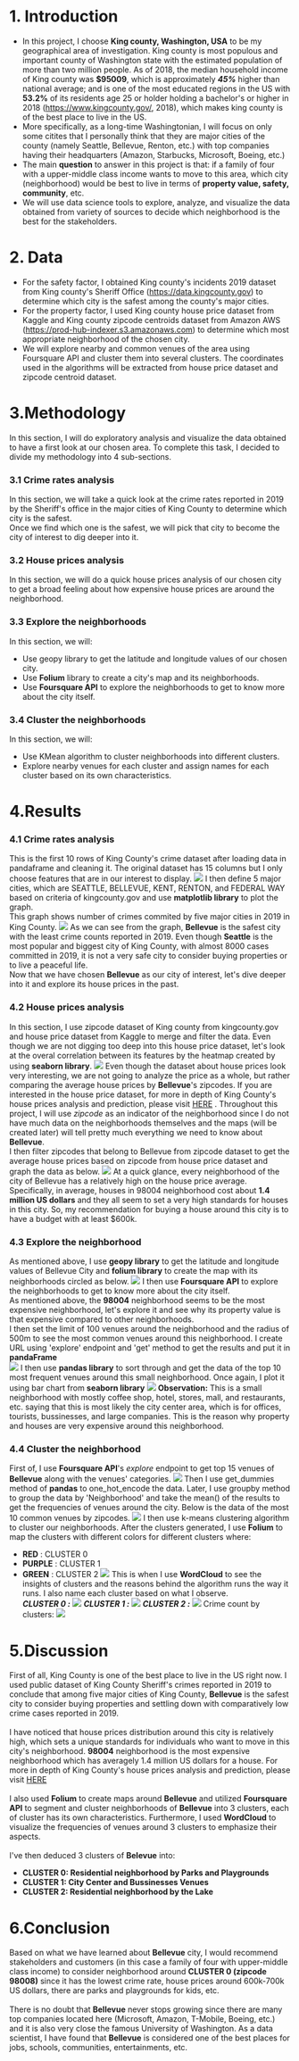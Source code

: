 # 1. Introduction
- In this project, I choose **King county, Washington, USA** to be my geographical area of investigation. King county is most populous and important county of Washington state with the estimated population of more than two million people. As of 2018, the median household income of King county was **$95009**, which is approximately ***45%*** higher than national average; and is one of the most educated regions in the US with **53.2%** of its residents age 25 or holder holding a bachelor's or higher in 2018 (https://www.kingcounty.gov/, 2018), which makes king county is of the best place to live in the US.
- More specifically, as a long-time Washingtonian, I will focus on only some citites that I personally think that they are major cities of the county (namely Seattle, Bellevue, Renton, etc.) with top companies having their headquarters (Amazon, Starbucks, Microsoft, Boeing, etc.)
- The main **question** to answer in this project is that: if a family of four with a upper-middle class income wants to move to this area, which city (neighborhood) would be best to live in terms of **property value, safety, community**, etc.
- We will use data science tools to explore, analyze, and visualize the data obtained from variety of sources to decide which neighborhood is the best for the stakeholders.
# 2. Data
- For the safety factor, I obtained King county's incidents 2019 dataset from King county's Sheriff Office (https://data.kingcounty.gov) to determine which city is the safest among the county's major cities.
- For the property factor, I used King county house price dataset from Kaggle and King county zipcode centroids dataset from Amazon AWS (https://prod-hub-indexer.s3.amazonaws.com) to determine which most appropriate neighborhood of the chosen city.
- We will explore nearby and common venues of the area using Foursquare API and cluster them into several clusters. The coordinates used in the algorithms will be extracted from house price dataset and zipcode centroid dataset.
# 3.Methodology
In this section, I will do exploratory analysis and visualize the data obtained to have a first look at our chosen area. To complete this task, I decided to divide my methodology into 4 sub-sections.
### 3.1 Crime rates analysis
In this section, we will take a quick look at the crime rates reported in 2019 by the Sheriff's office in the major cities of King County to determine which city is the safest. </br>
Once we find which one is the safest, we will pick that city to become the city of interest to dig deeper into it.
### 3.2 House prices analysis
In this section, we will do a quick house prices analysis of our chosen city to get a broad feeling about how expensive house prices are around the neighborhood.
### 3.3 Explore the neighborhoods
In this section, we will:
- Use geopy library to get the latitude and longitude values of our chosen city.
- Use **Folium** library to create a city's map and its neighborhoods.
- Use **Foursquare API** to explore the neighborhoods to get to know more about the city itself.
### 3.4 Cluster the neighborhoods
In this section, we will:
- Use KMean algorithm to cluster neighborhoods into different clusters.
- Explore nearby venues for each cluster and assign names for each cluster based on its own characteristics.
# 4.Results
### 4.1 Crime rates analysis
This is the first 10 rows of King County's crime dataset after loading data in pandaframe and cleaning it. The original dataset has 15 columns but I only choose features that are in our interest to display.
![](/images/4.1p1.png)
I then define 5 major cities, which are SEATTLE, BELLEVUE, KENT, RENTON, and FEDERAL WAY based on criteria of kingcounty.gov and use **matplotlib library** to plot the graph.</br>
This graph shows number of crimes commited by five major cities in 2019 in King County.
![](/images/4.1p2.png)
As we can see from the graph, **Bellevue** is the safest city with the least crime counts reported in 2019. Even though **Seattle** is the most popular and biggest city of King County, with almost 8000 cases committed in 2019, it is not a very safe city to consider buying properties or to live a peaceful life. </br>
Now that we have chosen **Bellevue** as our city of interest, let's dive deeper into it and explore its house prices in the past.
### 4.2 House prices analysis
In this section, I use zipcode dataset of King county from kingcounty.gov and house price dataset from Kaggle to merge and filter the data. Even though we are not digging too deep into this house price dataset, let's look at the overal correlation between its features by the heatmap created by using **seaborn library**.
![](/images/4.2p1.png)
Even though the dataset about house prices look very interesting, we are not going to analyze the price as a whole, but rather comparing the average house prices by **Bellevue**'s zipcodes. If you are interested in the house price dataset, for more in depth of King County's house prices analysis and prediction, please visit [HERE](https://github.com/luongtruong7793/House-Sales-in-King-County-WA/blob/master/House%20Sales%20in%20King%20County%2C%20USA.ipynb) . Throughout this project, I will use *zipcode* as an indicator of the neighborhood since I do not have much data on the neighborhoods themselves and the maps (will be created later) will tell pretty much everything we need to know about **Bellevue**. </br>
I then filter zipcodes that belong to Bellevue from zipcode dataset to get the average house prices based on zipcode from house price dataset and graph the data as below.
![](/images/4.2p2.png)
At a quick glance, every neighborhood of the city of Bellevue has a relatively high on the house price average. Specifically, in average, houses in 98004 neighborhood cost about **1.4 million US dollars** and they all seem to set a very high standards for houses in this city. So, my recommendation for buying a house around this city is to have a budget with at least $600k. </br>
### 4.3 Explore the neighborhood
As mentioned above, I use **geopy library** to get the latitude and longitude values of Bellevue City and **folium library** to create the map with its neighborhoods circled as below.
![](/images/4.3p1.png)
I then use **Foursquare API** to explore the neighborhoods to get to know more about the city itself. </br>
As mentioned above, the **98004** neighborhood seems to be the most expensive neighborhood, let's explore it and see why its property value is that expensive compared to other neighborhoods.</br>
I then set the limit of 100 venues around the neighborhood and the radius of 500m to see the most common venues around this neighborhood. I create URL using 'explore' endpoint and 'get' method to get the results and put it in **pandaFrame**</br>
![](/images/98004_top10venues.png)
I then use **pandas library** to sort through and get the data of the top 10 most frequent venues around this small neighborhood. Once again, I plot it using bar chart from **seaborn library**
![](/images/98004_freq_venues.png)
**Observation:** This is a small neighborhood with mostly coffee shop, hotel, stores, mall, and restaurants, etc. saying that this is most likely the city center area, which is for offices, tourists, bussinesses, and large companies. This is the reason why property and houses are very expensive around this neighborhood. </br>
### 4.4 Cluster the neighborhood
First of, I use **Foursquare API**'s *explore* endpoint to get top 15 venues of **Bellevue** along with the venues' categories.
![](/images/bellevue_top15_venues.png)
Then I use get_dummies method of **pandas** to one_hot_encode the data. Later, I use groupby method to group the data by 'Neighborhood' and take the mean() of the results to get the frequencies of venues around the city. Below is the data of the most 10 common venues by zipcodes.
![](/images/bellevue_top10_most_common.png)
I then use k-means clustering algorithm to cluster our neighborhoods. After the clusters generated, I use **Folium** to map the clusters with different colors for different clusters where:
- **RED** : CLUSTER 0
- **PURPLE** : CLUSTER 1
- **GREEN** : CLUSTER 2
![](/images/clusters_map.png)
This is when I use **WordCloud** to see the insights of clusters and the reasons behind the algorithm runs the way it runs. I also name each cluster based on what I observe. </br>
***CLUSTER 0 :***
![](/images/cluster0_cloud_name.png)
***CLUSTER 1 :***
![](/images/cluster1_cloud_name.png)
***CLUSTER 2 :***
![](/images/cluster2_cloud_name.png)
Crime count by clusters:
![](images/crime_count_by_clusters.png)
# 5.Discussion
First of all, King County is one of the best place to live in the US right now. I used public dataset of King County Sheriff's crimes reported in 2019 to conclude that among five major cities of King County, **Bellevue** is the safest city to consider buying properties and settling down with comparatively low crime cases reported in 2019. </br> </br>
I have noticed that house prices distribution around this city is relatively high, which sets a unique standards for individuals who want to move in this city's neighborhood. **98004** neighborhood is the most expensive neighborhood which has averagely 1.4 million US dollars for a house. For more in depth of King County's house prices analysis and prediction, please visit [HERE](https://github.com/luongtruong7793/House-Sales-in-King-County-WA/blob/master/House%20Sales%20in%20King%20County%2C%20USA.ipynb) </br></br>
I also used **Folium** to create maps around **Bellevue** and utilized **Foursquare API** to segment and cluster neighborhoods of **Bellevue** into 3 clusters, each of cluster has its own characteristics. Furthermore, I used **WordCloud** to visualize the frequencies of venues around 3 clusters to emphasize their aspects. </br></br>
I've then deduced 3 clusters of **Belevue** into:
- **CLUSTER 0: Residential neighborhood by Parks and Playgrounds**
- **CLUSTER 1: City Center and Bussinesses Venues**
- **CLUSTER 2: Residential neighborhood by the Lake**
# 6.Conclusion
Based on what we have learned about **Bellevue** city, I would recommend stakeholders and customers (in this case a family of four with upper-middle class income) to consider neighborhood around **CLUSTER 0 (zipcode 98008)** since it has the lowest crime rate, house prices around 600k-700k US dollars, there are parks and playgrounds for kids, etc. </br> </br>
There is no doubt that **Bellevue** never stops growing since there are many top companies located here (Microsoft, Amazon, T-Mobile, Boeing, etc.) and it is also very close the famous University of Washington. As a data scientist, I have found that **Bellevue** is considered one of the best places for jobs, schools, communities, entertainments, etc.
